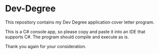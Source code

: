 # Dev-Degree
This repository contains my Dev Degree application cover letter program.

This is a C# console app, so please copy and paste it into an IDE that supports C#. The program should compile and execute as is.

Thank you again for your consideration.
